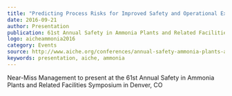 ```yaml
---
title: "Predicting Process Risks for Improved Safety and Operational Excellence: A Breakthrough Technology and Case Studies"
date: 2016-09-21
author: Presentation
publication: 61st Annual Safety in Ammonia Plants and Related Facilities Symposium
logo: aicheammonia2016
category: Events
source: http://www.aiche.org/conferences/annual-safety-ammonia-plants-and-related-facilities-symposium/2016
keywords: presentation, aiche, ammonia 
---
```


Near-Miss Management to present at the 61st Annual Safety in Ammonia Plants and Related Facilities Symposium in Denver, CO
